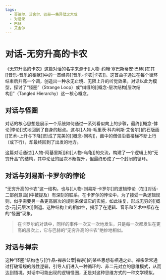 ```yaml
---
tags:
  - 哥德尔、艾舍尔、巴赫——集异璧之大成
  - 对话录
  - 巴赫
  - 艾舍尔
---
```


# 对话-无穷升高的卡农

《无穷升高的卡农》这篇对话的名字来源于[[人物-约翰·塞巴斯蒂安·巴赫]]在其[[音乐-音乐的奉献]]中的一首经典[[音乐-卡农|卡农]]。这首曲子通过在每个循环结束后升高一个调，创造出一种永无止境、无限上升的听觉效果。对话以此为模型，探讨了“怪圈”（Strange Loop）或“纠缠的[[概念-层次结构|层次结构]]”（Tangled Hierarchy）这一核心概念。

## 对话与怪圈

对话的核心思想是展示一个系统如何通过一系列看似向上的步骤，最终[[概念-悖论|悖论]]式地回到了自身的起点。这与[[人物-毛里茨·科内利斯·艾舍尔]]的石版画[[艺术-上升与下降]]形成了完美的[[概念-同构]]，画中的僧侣沿着楼梯不断上行（或下行），却最终回到了出发的地方。

这篇对话通过[[人物-阿基里斯]]和[[人物-乌龟]]的交流，构建了一个逻辑上的“无穷升高”的结构，其中论证的层次不断提升，但最终形成了一个封闭的循环。

## 对话与刘易斯·卡罗尔的悖论

“无穷升高的卡农”这一结构，也与[[人物-刘易斯·卡罗尔]]的逻辑悖论（在[[对话-二部创意曲]]中被提及）有深刻的联系。在卡罗尔的悖论中，为了接受一条逻辑规则，似乎需要另一条更高层次的规则来保证它的实施，如此往复，形成无穷的[[概念-元|元层次]]倒退。这种结构上的相似性，揭示了在逻辑、音乐和艺术中都存在的“怪圈”现象。

> 在卡罗尔的对话中，同样的事件一次又一次地发生，只是每一次都发生在更高的层次上，它与巴赫的“无穷升高的卡农”绝妙地相似。

## 对话与禅宗

这种“怪圈”结构也与[[作品-禅宗公案|禅宗]]的某些思想有相通之处。禅宗常常通过打破常规的线性逻辑，引导人们进入一种循环的、非二元对立的思维模式，从而达到悟境。对话中可能出现的逻辑怪圈，正是对这种思维方式的一种文学模拟。
